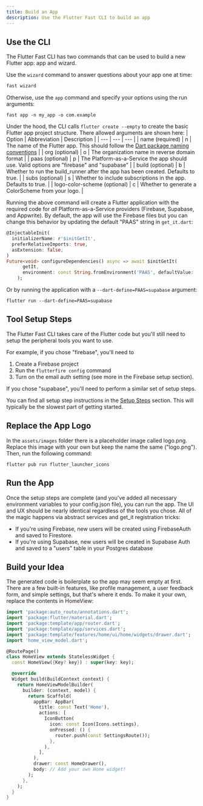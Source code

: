 ```yaml
---
title: Build an App
description: Use the Flutter Fast CLI to build an app
---
```

## Use the CLI
The Flutter Fast CLI has two commands that can be used to build a new Flutter app: app and wizard.

Use the `wizard` command to answer questions about your app one at time:
```bash
fast wizard
```
Otherwise, use the `app` command and specify your options using the run arguments:

```
fast app -n my_app -o com.example
```
Under the hood, the CLI calls `flutter create --empty` to create the basic Flutter app project structure. There allowed arguments are shown here:
| Option | Abbreviation | Description |
| --- | --- | --- | 
| name (required) | n | The name of the Flutter app. This should follow the [Dart package naming conventions](https://dart.dev/tools/pub/pubspec#name) |
| org  (optional) | o | The organization name in reverse domain format |
| paas (optional) | p | The Platform-as-a-Service the app should use. Valid options are "firebase" and "supabase" |
| build (optional) | b | Whether to run the build_runner after the app has been created. Defaults to true. |
| subs (optional) | s | Whether to include subscriptions in the app. Defaults to true. |
| logo-color-scheme (optional) | c | Whether to generate a ColorScheme from your logo. |

Running the above command will create a Flutter application with the required code for _all_ Platform-as-a-Service providers (Firebase, Supabase, and Appwrite). By default, the app will use the Firebase files but you can change this behavior by updating the default "PAAS" string in `get_it.dart`:

```dart
@InjectableInit(
  initializerName: r'$initGetIt', 
  preferRelativeImports: true, 
  asExtension: false, 
)
Future<void> configureDependencies() async => await $initGetIt(
      getIt,
      environment: const String.fromEnvironment('PAAS', defaultValue: 'firebase'), // Change this to supabase
    );
```

Or by running the application with a `--dart-define=PAAS=supabase` argument:
```
flutter run --dart-define=PAAS=supabase
```

## Tool Setup Steps

The Flutter Fast CLI takes care of the Flutter code but you'll still need to setup the peripheral tools you want to use.

For example, if you chose "firebase", you'll need to 
1. Create a Firebase project
2. Run the  `flutterfire config` command
3. Turn on the email auth setting (see more in the Firebase setup section). 

If you chose "supabase", you'll need to perform a similar set of setup steps. 

You can find all setup step instructions in the [Setup Steps](/flutter-fast-guide/setup/overview/) section. This will typically be the slowest part of getting started.

## Replace the App Logo
In the `assets/images` folder there is a placeholder image called logo.png. Replace this image with your own but keep the name the same ("logo.png"). Then, run the following command:

```
flutter pub run flutter_launcher_icons
```

## Run the App
Once the setup steps are complete (and you've added all necessary environment variables to your config.json file), you can run the app. The UI and UX should be nearly identical regardless of the tools you chose. All of the magic happens via abstract services and get_it registration tricks:

- If you're using Firebase, new users will be created using FirebaseAuth and saved to Firestore. 
- If you're using Supabase, new users will be created in Supabase Auth and saved to a "users" table in your Postgres database

## Build your Idea
The generated code is boilerplate so the app may seem empty at first. There are a few built-in features, like profile management, a user feedback form, and simple settings, but that's where it ends. To make it your own, replace the contents in HomeView:
```dart
import 'package:auto_route/annotations.dart';
import 'package:flutter/material.dart';
import 'package:template/app/router.dart';
import 'package:template/app/services.dart';
import 'package:template/features/home/ui/home/widgets/drawer.dart';
import 'home_view_model.dart';

@RoutePage()
class HomeView extends StatelessWidget {
  const HomeView({Key? key}) : super(key: key);

  @override
  Widget build(BuildContext context) {
    return HomeViewModelBuilder(
      builder: (context, model) {
        return Scaffold(
          appBar: AppBar(
            title: const Text('Home'),
            actions: [
              IconButton(
                icon: const Icon(Icons.settings),
                onPressed: () {
                  router.push(const SettingsRoute());
                },
              ),
            ],
          ),
          drawer: const HomeDrawer(),
          body: // Add your own Home widget!
        );
      },
    );
  }
}

```